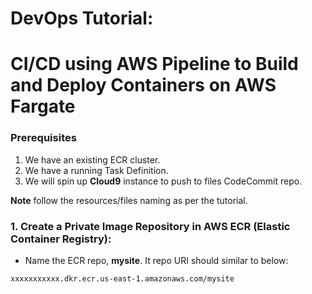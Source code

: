 # DevOps Tutorial:
 
# CI/CD using AWS Pipeline to Build and Deploy Containers on AWS Fargate

### Prerequisites

1. We have an existing ECR cluster.
2. We have a running Task Definition. 
3. We will spin up **Cloud9** instance to push to files CodeCommit repo. 


**Note** follow the resources/files naming as per the tutorial. 


### 1. Create a Private Image Repository in AWS ECR (Elastic Container Registry):

- Name the ECR repo, **mysite**. It repo URI should similar to below:

``xxxxxxxxxxx.dkr.ecr.us-east-1.amazonaws.com/mysite``
